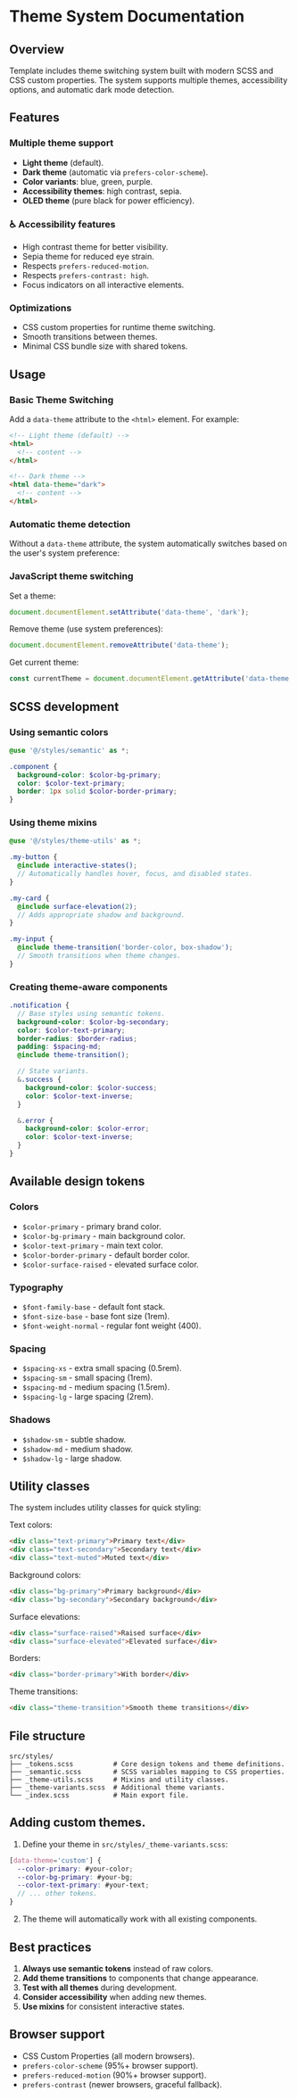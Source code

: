 # Theme System Documentation

## Overview

Template includes theme switching system built with modern SCSS and CSS custom properties. The system supports multiple themes, accessibility options, and automatic dark mode detection.

## Features

### **Multiple theme support**

- **Light theme** (default).
- **Dark theme** (automatic via `prefers-color-scheme`).
- **Color variants**: blue, green, purple.
- **Accessibility themes**: high contrast, sepia.
- **OLED theme** (pure black for power efficiency).

### ♿ **Accessibility features**

- High contrast theme for better visibility.
- Sepia theme for reduced eye strain.
- Respects `prefers-reduced-motion`.
- Respects `prefers-contrast: high`.
- Focus indicators on all interactive elements.

### **Optimizations**

- CSS custom properties for runtime theme switching.
- Smooth transitions between themes.
- Minimal CSS bundle size with shared tokens.

## Usage

### Basic Theme Switching

Add a `data-theme` attribute to the `<html>` element. For example:

```html
<!-- Light theme (default) -->
<html>
  <!-- content -->
</html>

<!-- Dark theme -->
<html data-theme="dark">
  <!-- content -->
</html>
```

### Automatic theme detection

Without a `data-theme` attribute, the system automatically switches based on the user's system preference:

### JavaScript theme switching

Set a theme:

```javascript
document.documentElement.setAttribute('data-theme', 'dark');
```

Remove theme (use system preferences):

```javascript
document.documentElement.removeAttribute('data-theme');
```

Get current theme:

```javascript
const currentTheme = document.documentElement.getAttribute('data-theme');
```

## SCSS development

### Using semantic colors

```scss
@use '@/styles/semantic' as *;

.component {
  background-color: $color-bg-primary;
  color: $color-text-primary;
  border: 1px solid $color-border-primary;
}
```

### Using theme mixins

```scss
@use '@/styles/theme-utils' as *;

.my-button {
  @include interactive-states();
  // Automatically handles hover, focus, and disabled states.
}

.my-card {
  @include surface-elevation(2);
  // Adds appropriate shadow and background.
}

.my-input {
  @include theme-transition('border-color, box-shadow');
  // Smooth transitions when theme changes.
}
```

### Creating theme-aware components

```scss
.notification {
  // Base styles using semantic tokens.
  background-color: $color-bg-secondary;
  color: $color-text-primary;
  border-radius: $border-radius;
  padding: $spacing-md;
  @include theme-transition();

  // State variants.
  &.success {
    background-color: $color-success;
    color: $color-text-inverse;
  }

  &.error {
    background-color: $color-error;
    color: $color-text-inverse;
  }
}
```

## Available design tokens

### Colors

- `$color-primary` - primary brand color.
- `$color-bg-primary` - main background color.
- `$color-text-primary` - main text color.
- `$color-border-primary` - default border color.
- `$color-surface-raised` - elevated surface color.

### Typography

- `$font-family-base` - default font stack.
- `$font-size-base` - base font size (1rem).
- `$font-weight-normal` - regular font weight (400).

### Spacing

- `$spacing-xs` - extra small spacing (0.5rem).
- `$spacing-sm` - small spacing (1rem).
- `$spacing-md` - medium spacing (1.5rem).
- `$spacing-lg` - large spacing (2rem).

### Shadows

- `$shadow-sm` - subtle shadow.
- `$shadow-md` - medium shadow.
- `$shadow-lg` - large shadow.

## Utility classes

The system includes utility classes for quick styling:

Text colors:

```html
<div class="text-primary">Primary text</div>
<div class="text-secondary">Secondary text</div>
<div class="text-muted">Muted text</div>
```

Background colors:

```html
<div class="bg-primary">Primary background</div>
<div class="bg-secondary">Secondary background</div>
```

Surface elevations:

```html
<div class="surface-raised">Raised surface</div>
<div class="surface-elevated">Elevated surface</div>
```

Borders:

```html
<div class="border-primary">With border</div>
```

Theme transitions:

```html
<div class="theme-transition">Smooth theme transitions</div>
```

## File structure

```
src/styles/
├── _tokens.scss          # Core design tokens and theme definitions.
├── _semantic.scss        # SCSS variables mapping to CSS properties.
├── _theme-utils.scss     # Mixins and utility classes.
├── _theme-variants.scss  # Additional theme variants.
└── _index.scss           # Main export file.
```

## Adding custom themes.

1. Define your theme in `src/styles/_theme-variants.scss`:

```scss
[data-theme='custom'] {
  --color-primary: #your-color;
  --color-bg-primary: #your-bg;
  --color-text-primary: #your-text;
  // ... other tokens.
}
```

2. The theme will automatically work with all existing components.

## Best practices

1. **Always use semantic tokens** instead of raw colors.
2. **Add theme transitions** to components that change appearance.
3. **Test with all themes** during development.
4. **Consider accessibility** when adding new themes.
5. **Use mixins** for consistent interactive states.

## Browser support

- CSS Custom Properties (all modern browsers).
- `prefers-color-scheme` (95%+ browser support).
- `prefers-reduced-motion` (90%+ browser support).
- `prefers-contrast` (newer browsers, graceful fallback).
